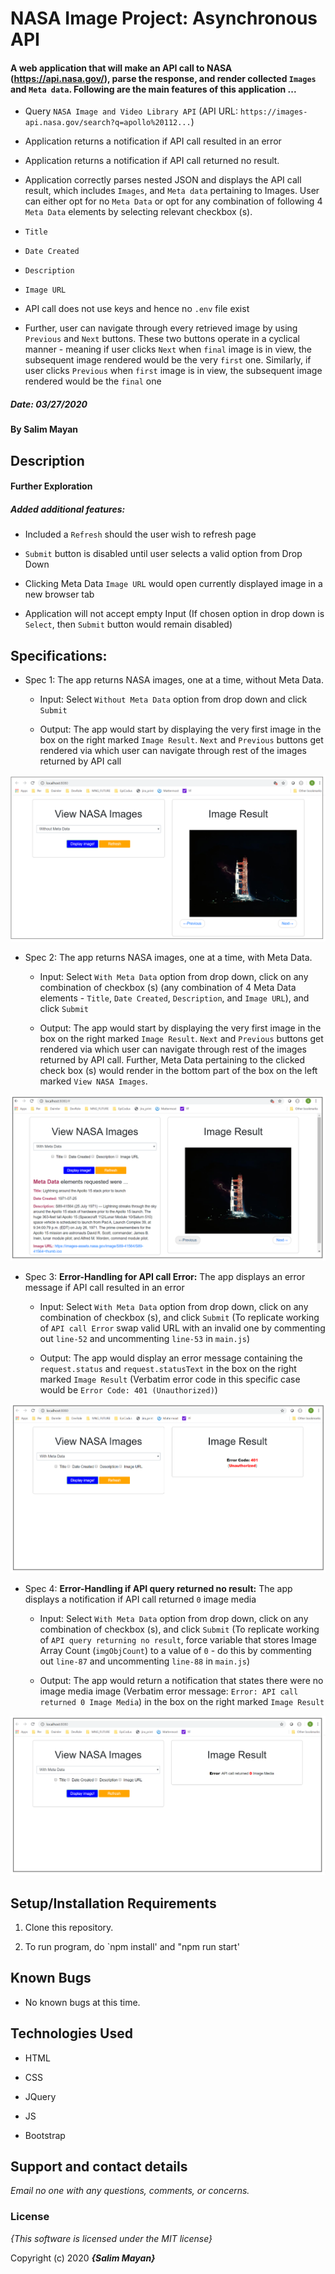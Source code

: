 # NASA Image Project: Asynchronous API

  

#### A web application that will make an API call to NASA (https://api.nasa.gov/), parse the response, and render collected `Images` and `Meta data`. Following are the main features of this application ...

  

- Query `NASA Image and Video Library API` (API URL: `https://images-api.nasa.gov/search?q=apollo%20112...`)

  

- Application returns a notification if API call resulted in an error

  

- Application returns a notification if API call returned no result.

  

- Application correctly parses nested JSON and displays the API call result, which includes `Images`, and `Meta data` pertaining to Images. User can either opt for no `Meta Data` or opt for any combination of following 4 `Meta Data` elements by selecting relevant checkbox (s).

-  `Title`

  

-  `Date Created`

  

-  `Description`

  

-  `Image URL`

  

- API call does not use keys and hence no `.env` file exist

  

- Further, user can navigate through every retrieved image by using `Previous` and `Next` buttons. These two buttons operate in a cyclical manner - meaning if user clicks `Next` when `final` image is in view, the subsequent image rendered would be the very `first` one. Similarly, if user clicks `Previous` when `first` image is in view, the subsequent image rendered would be the `final` one

  

##### Date: **03/27/2020**

  

#### By **Salim Mayan**

  

## Description

  

#### Further Exploration

  

##### Added additional features:

  

- Included a `Refresh` should the user wish to refresh page

  

-  `Submit` button is disabled until user selects a valid option from Drop Down

  

- Clicking Meta Data `Image URL` would open currently displayed image in a new browser tab

  

- Application will not accept empty Input (If chosen option in drop down is `Select`, then `Submit` button would remain disabled)

  

## Specifications:

* Spec 1: The app returns NASA images, one at a time, without Meta Data.

    + Input: Select `Without Meta Data` option from drop down and click `Submit`

    + Output: The app would start by displaying the very first image in the box on the right marked `Image Result`. `Next` and `Previous` buttons get rendered via which user can navigate through rest of the images returned by API call

  

![alt text](https://github.com/Rekjal/asynchAPInASAImageProject/blob/master/img/withOutMetaData.png)

  

* Spec 2: The app returns NASA images, one at a time, with Meta Data.

    + Input: Select `With Meta Data` option from drop down, click on any combination of checkbox (s) (any combination of 4 Meta Data elements - `Title`, `Date Created`, `Description`, and `Image URL`), and click `Submit`

    + Output: The app would start by displaying the very first image in the box on the right marked `Image Result`. `Next` and `Previous` buttons get rendered via which user can navigate through rest of the images returned by API call. Further, Meta Data pertaining to the clicked check box (s) would render in the bottom part of the box on the left marked `View NASA Images`.

  

![alt text](https://github.com/Rekjal/asynchAPInASAImageProject/blob/master/img/withMetaData.png)

  

* Spec 3: **Error-Handling for API call Error:** The app displays an error message if API call resulted in an error

    + Input: Select `With Meta Data` option from drop down, click on any combination of checkbox (s), and click `Submit` (To replicate working of `API call Error` swap valid URL with an invalid one by commenting out `line-52` and uncommenting `line-53` in `main.js`)

    + Output: The app would display an error message containing the `request.status` and `request.statusText` in the box on the right marked `Image Result` (Verbatim error code in this specific case would be `Error Code: 401 (Unauthorized)`)

  

![alt text](https://github.com/Rekjal/asynchAPInASAImageProject/blob/master/img/errorHandlingForApiCallError.png)

  

* Spec 4: **Error-Handling if API query returned no result:** The app displays a notification if API call returned `0` image media

    + Input: Select `With Meta Data` option from drop down, click on any combination of checkbox (s), and click `Submit` (To replicate working of `API query returning no result`, force variable that stores Image Array Count (`imgObjCount`) to a value of `0` - do this by commenting out `line-87` and uncommenting `line-88` in `main.js`)

    + Output: The app would return a notification that states there were no image media image (Verbatim error message: `Error: API call returned 0 Image Media`) in the box on the right marked `Image Result`

  
  

![alt text](https://github.com/Rekjal/asynchAPInASAImageProject/blob/master/img/errorHandlingIfApiQueryReturnedNoResult.png)

  

## Setup/Installation Requirements

  

1. Clone this repository.

  

2. To run program, do `npm install' and "npm run start'

  

## Known Bugs

  

* No known bugs at this time.

  

## Technologies Used

  

* HTML

  

* CSS

  

* JQuery

  

* JS

  

* Bootstrap

  

## Support and contact details

  

_Email no one with any questions, comments, or concerns._

  

### License

  

*{This software is licensed under the MIT license}*

  

Copyright (c) 2020 **_{Salim Mayan}_**